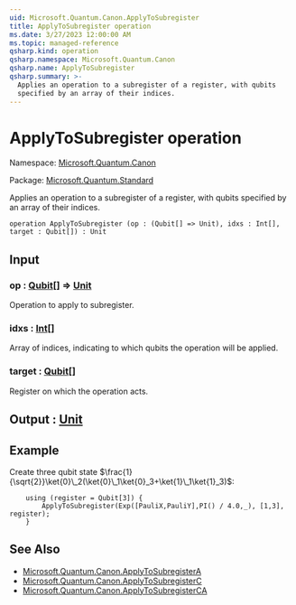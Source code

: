 ```yaml
---
uid: Microsoft.Quantum.Canon.ApplyToSubregister
title: ApplyToSubregister operation
ms.date: 3/27/2023 12:00:00 AM
ms.topic: managed-reference
qsharp.kind: operation
qsharp.namespace: Microsoft.Quantum.Canon
qsharp.name: ApplyToSubregister
qsharp.summary: >-
  Applies an operation to a subregister of a register, with qubits
  specified by an array of their indices.
---
```


# ApplyToSubregister operation

Namespace: [Microsoft.Quantum.Canon](xref:Microsoft.Quantum.Canon)

Package: [Microsoft.Quantum.Standard](https://nuget.org/packages/Microsoft.Quantum.Standard)


Applies an operation to a subregister of a register, with qubitsspecified by an array of their indices.

```qsharp
operation ApplyToSubregister (op : (Qubit[] => Unit), idxs : Int[], target : Qubit[]) : Unit
```


## Input

### op : [Qubit](xref:microsoft.quantum.qsharp.valueliterals#qubit-literals)[] => [Unit](xref:microsoft.quantum.qsharp.valueliterals#unit-literal) 

Operation to apply to subregister.


### idxs : [Int](xref:microsoft.quantum.qsharp.valueliterals#int-literals)[]

Array of indices, indicating to which qubits the operation will be applied.


### target : [Qubit](xref:microsoft.quantum.qsharp.valueliterals#qubit-literals)[]

Register on which the operation acts.



## Output : [Unit](xref:microsoft.quantum.qsharp.valueliterals#unit-literal)



## Example

Create three qubit state $\frac{1}{\sqrt{2}}\ket{0}\_2(\ket{0}\_1\ket{0}_3+\ket{1}\_1\ket{1}_3)$:```qsharp    using (register = Qubit[3]) {        ApplyToSubregister(Exp([PauliX,PauliY],PI() / 4.0,_), [1,3], register);    }```

## See Also

- [Microsoft.Quantum.Canon.ApplyToSubregisterA](xref:Microsoft.Quantum.Canon.ApplyToSubregisterA)
- [Microsoft.Quantum.Canon.ApplyToSubregisterC](xref:Microsoft.Quantum.Canon.ApplyToSubregisterC)
- [Microsoft.Quantum.Canon.ApplyToSubregisterCA](xref:Microsoft.Quantum.Canon.ApplyToSubregisterCA)
